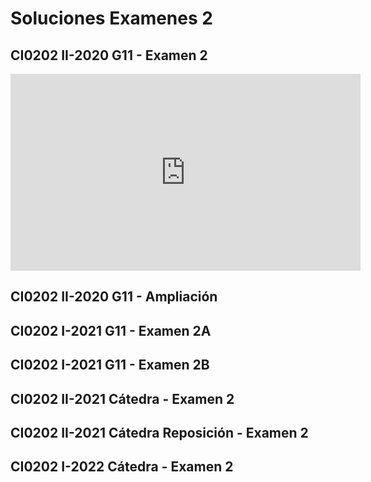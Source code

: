 # Soluciones Examenes 2


## CI0202 II-2020 G11 - Examen 2

<iframe width="560" height="315" src="https://www.youtube.com/embed/PSi2dz_uBKY" title="YouTube video player" frameborder="0" allow="accelerometer; autoplay; clipboard-write; encrypted-media; gyroscope; picture-in-picture" allowfullscreen></iframe>

<script src="https://gist.github.com/sivanahamer/66679eccdd688a04837f94970f4db90a.js?file=spotify.py"></script>

## CI0202 II-2020 G11 - Ampliación

<script src="https://gist.github.com/sivanahamer/66679eccdd688a04837f94970f4db90a.js?file=spotify2.py"></script>

## CI0202 I-2021 G11 - Examen 2A

<script src="https://gist.github.com/sivanahamer/66679eccdd688a04837f94970f4db90a.js?file=oijA.py"></script>


## CI0202 I-2021 G11 - Examen 2B

<script src="https://gist.github.com/sivanahamer/66679eccdd688a04837f94970f4db90a.js?file=oijB.py"></script>

## CI0202 II-2021 Cátedra - Examen 2

<script src="https://gist.github.com/sivanahamer/66679eccdd688a04837f94970f4db90a.js?file=sismos.py"></script>

## CI0202 II-2021 Cátedra Reposición - Examen 2

<script src="https://gist.github.com/sivanahamer/66679eccdd688a04837f94970f4db90a.js?file=abejas.py"></script>

## CI0202 I-2022 Cátedra - Examen 2

<script src="https://gist.github.com/sivanahamer/66679eccdd688a04837f94970f4db90a.js?file=medico.py"></script>
